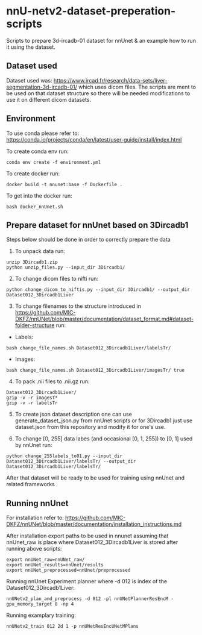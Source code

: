 # nnU-netv2-dataset-preperation-scripts
Scripts to prepare 3d-ircadb-01 dataset for nnUnet & an example how to run it using the dataset.

## Dataset used
Dataset used was: https://www.ircad.fr/research/data-sets/liver-segmentation-3d-ircadb-01/ which uses dicom files. The scripts are ment to be used on that dataset structure so there will be needed modifications to use it on different dicom datasets.

## Environment 
To use conda please refer to: https://conda.io/projects/conda/en/latest/user-guide/install/index.html

To create conda env run:
```
conda env create -f environment.yml
```

To create docker run:
```
docker build -t nnunet:base -f Dockerfile .
```

To get into the docker run:
```
bash docker_nnUnet.sh
```

## Prepare dataset for nnUnet based on 3Dircadb1
Steps below should be done in order to correctly prepare the data

1. To unpack data run:
```
unzip 3Dircadb1.zip
python unzip_files.py --input_dir 3Dircadb1/
```

2. To change dicom files to nifti run:
```
python change_dicom_to_niftis.py --input_dir 3Dircadb1/ --output_dir Dataset012_3Dircadb1Liver
```

3. To change filenames to the structure introduced in https://github.com/MIC-DKFZ/nnUNet/blob/master/documentation/dataset_format.md#dataset-folder-structure run:
* Labels:
```
bash change_file_names.sh Dataset012_3Dircadb1Liver/labelsTr/
```

* Images:
```
bash change_file_names.sh Dataset012_3Dircadb1Liver/imagesTr/ true
```

4. To pack .nii files to .nii.gz run:
```
Dataset012_3Dircadb1Liver/
gzip -v -r imagesT*
gzip -v -r labelsTr
```

5. To create json dataset description one can use generate_dataset_json.py from nnUnet scripts or for 3Dircadb1 just use dataset.json from this repository and modify it for one's use.

6. To change [0, 255] data labes (and occasional [0, 1, 255]) to [0, 1] used by nnUnet run:
```
python change_255labels_to01.py --input_dir Dataset012_3Dircadb1Liver/labelsTr/ --output_dir Dataset012_3Dircadb1Liver/labelsTr/
```

After that dataset will be ready to be used for training using nnUnet and related frameworks

## Running nnUnet
For installation refer to: https://github.com/MIC-DKFZ/nnUNet/blob/master/documentation/installation_instructions.md

After installation export paths to be used in nnunet assuming that nnUnet_raw is place where Dataset012_3Dircadb1Liver is stored after running above scripts:
```
export nnUNet_raw=nnUNet_raw/ 
export nnUNet_results=nnUnet/results
export nnUNet_preprocessed=nnUnet/preprocessed
```

Running nnUnet Experiment planner where -d 012 is index of the Dataset012_3Dircadb1Liver:
```
nnUNetv2_plan_and_preprocess -d 012 -pl nnUNetPlannerResEncM -gpu_memory_target 8 -np 4
```

Running examplary training:
```
nnUNetv2_train 012 2d 1 -p nnUNetResEncUNetMPlans
```
